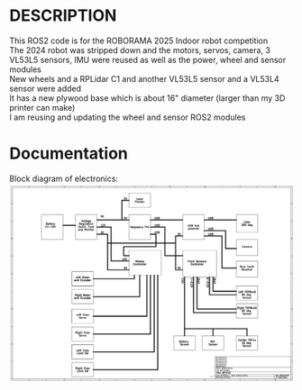# DESCRIPTION
This ROS2 code is for the ROBORAMA 2025 Indoor robot competition<br>
The 2024 robot was stripped down and the motors, servos, camera, 3 VL53L5 sensors, IMU were reused as well as the power, wheel and sensor modules<br>
New wheels and a RPLidar C1 and another VL53L5 sensor and a VL53L4 sensor were added<br>
It has a new plywood base which is about 16" diameter (larger than my 3D printer can make)<br>
I am reusing and updating the wheel and sensor ROS2 modules<br>

# Documentation
Block diagram of electronics:<br>
![Block diagram](support/RoboRama25_Block_Diagram.jpg) <br>
